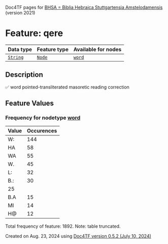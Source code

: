 Doc4TF pages for [BHSA = Biblia Hebraica Stuttgartensia Amstelodamensis](https://github.com/ETCBC/BHSA/tree/master/tf) (version 2021)
# Feature: qere
Data type|Feature type|Available for nodes
---|---|---
[`String`](featuresbydatatype.md#string)|[`Node`](featuresbytype.md#node)| [`word`](featuresbynodetype.md#word) 
## Description
✅ word pointed-transliterated masoretic reading correction
## Feature Values
### Frequency for nodetype [word](featuresbynodetype.md#word)
Value|Occurences
---|---
W:|144
HA|58
WA|55
W.|45
L:|32
B.:|30
|25
B.A|15
MI|14
H@|12

Total frequency of feature: 1892. Note: table truncated.
  

Created on Aug. 23, 2024 using [Doc4TF version 0.5.2 (July 10, 2024)](https://github.com/tonyjurg/Doc4TF/blob/main/CreateFeatureDoc.ipynb) 